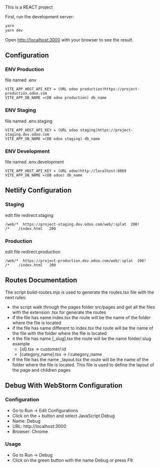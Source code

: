 This is a REACT project


First, run the development server:

```bash
yarn
yarn dev
```

Open [http://localhost:3000](http://localhost:3000) with your browser to see the result.
## Configuration
### ENV Production
file named .env
```
VITE_APP_HOST_API_KEY = (URL odoo production)https://project-production.odoo.com
VITE_APP_DB_NAME =(DB odoo production) db_name
```
### ENV Staging
file named .env.staging
```
VITE_APP_HOST_API_KEY = (URL odoo staging)https://project-staging.dev.odoo.com
VITE_APP_DB_NAME =(DB odoo staging) db_name
```
### ENV Development
file named .env.development
```
VITE_APP_HOST_API_KEY = (URL odoo)http://localhost:8069
VITE_APP_DB_NAME =(DB odoo) db_name
```
## Netlify Configuration
### Staging
edit file redirect.staging
```
/web/*  https://project-staging.dev.odoo.com/web/:splat  200!
/*    /index.html   200
```
### Production
edit file redirect.production
```
/web/*  https://project-production.dev.odoo.com/web/:splat  200!
/*    /index.html   200
```
## Routes Documentation
The script build-routes.mjs is used to generate the routes.tsx file with the next rules:
- the script walk through the pages folder src/pages and get all the files with the extension .tsx for generate the routes
- if the file has  name index.tsx the route will be the name of the folder where the file is located
- if the file has  name different to index.tsx the route will be the name of the file with the folder where the file is located
- it the file has name [_slug].tsx the route will be the name folder/:slug example 
  - [id].tsx -> customer/:id
  - [category_name].tsx -> /:category_name
- if the file has the name _layout.tsx the route will be the name of the folder where the file is located. This file is used to define the layout of the page and children pages
## Debug With WebStorm Configuration
### Configuration
- Go to Run -> Edit Configurations
- Click on the + button and select JavaScript Debug
- Name: Debug
- URL: http://localhost:3000
- Browser: Chrome
### Usage
- Go to Run -> Debug
- Click on the green button with the name Debug or press F9
